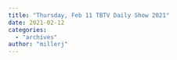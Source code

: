 ```yaml
---
title: "Thursday, Feb 11 TBTV Daily Show 2021"
date: 2021-02-12
categories: 
  - "archives"
author: "millerj"
---
```



